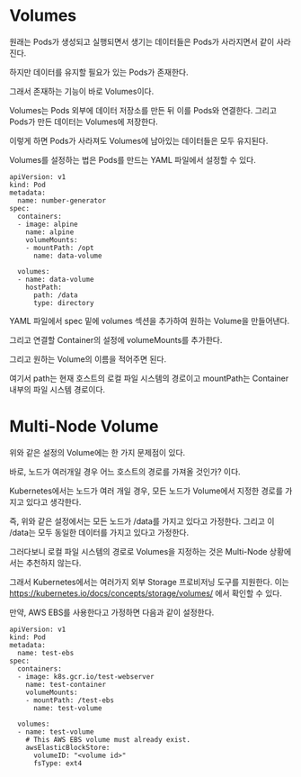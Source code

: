 # Volumes

원래는 Pods가 생성되고 실행되면서 생기는 데이터들은 Pods가 사라지면서 같이 사라진다.

하지만 데이터를 유지할 필요가 있는 Pods가 존재한다. 

그래서 존재하는 기능이 바로 Volumes이다. 

Volumes는 Pods 외부에 데이터 저장소를 만든 뒤 이를 Pods와 연결한다. 그리고 Pods가 만든 데이터는 Volumes에 저장한다.

이렇게 하면 Pods가 사라져도 Volumes에 남아있는 데이터들은 모두 유지된다.

Volumes를 설정하는 법은 Pods를 만드는 YAML 파일에서 설정할 수 있다.

```
apiVersion: v1
kind: Pod
metadata:
  name: number-generator
spec:
  containers:
  - image: alpine
    name: alpine
    volumeMounts:
    - mountPath: /opt
      name: data-volume
  
  volumes:
  - name: data-volume
    hostPath:
      path: /data
      type: directory
```

YAML 파일에서 spec 밑에 volumes 섹션을 추가하여 원하는 Volume을 만들어낸다.

그리고 연결할 Container의 설정에 volumeMounts를 추가한다.

그리고 원하는 Volume의 이름을 적어주면 된다.

여기서 path는 현재 호스트의 로컬 파일 시스템의 경로이고 mountPath는 Container 내부의 파일 시스템 경로이다.

# Multi-Node Volume

위와 같은 설정의 Volume에는 한 가지 문제점이 있다.

바로, 노드가 여러개일 경우 어느 호스트의 경로를 가져올 것인가? 이다.

Kubernetes에서는 노드가 여러 개일 경우, 모든 노드가 Volume에서 지정한 경로를 가지고 있다고 생각한다.

즉, 위와 같은 설정에서는 모든 노드가 /data를 가지고 있다고 가정한다. 그리고 이 /data는 모두 동일한 데이터를 가지고 있다고 가정한다.

그러다보니 로컬 파일 시스템의 경로로 Volumes을 지정하는 것은 Multi-Node 상황에서는 추천하지 않는다.

그래서 Kubernetes에서는 여러가지 외부 Storage 프로비저닝 도구를 지원한다. 이는 https://kubernetes.io/docs/concepts/storage/volumes/ 에서 확인할 수 있다.

만약, AWS EBS를 사용한다고 가정하면 다음과 같이 설정한다.

```
apiVersion: v1
kind: Pod
metadata:
  name: test-ebs
spec:
  containers:
  - image: k8s.gcr.io/test-webserver
    name: test-container
    volumeMounts:
    - mountPath: /test-ebs
      name: test-volume
      
  volumes:
  - name: test-volume
    # This AWS EBS volume must already exist.
    awsElasticBlockStore:
      volumeID: "<volume id>"
      fsType: ext4
```
